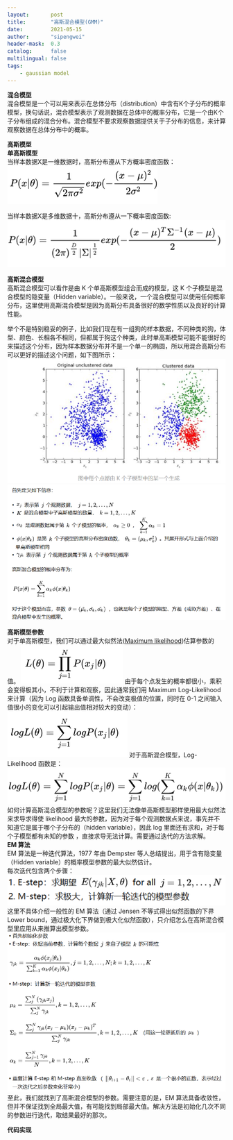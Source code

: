```yaml
---
layout:       post
title:        "高斯混合模型(GMM)"
date:         2021-05-15
author:       "sipengwei"
header-mask:  0.3
catalog:      false
multilingual: false
tags:
    - gaussian model
---
```

**混合模型**  
混合模型是一个可以用来表示在总体分布（distribution）中含有K个子分布的概率模型，换句话说，混合模型表示了观测数据在总体中的概率分布，它是一个由K个子分布组成的混合分布。混合模型不要求观察数据提供关于子分布的信息，来计算观察数据在总体分布中的概率。

**高斯模型**  
**单高斯模型**  
当样本数据X是一维数据时，高斯分布遵从下方概率密度函数：
<img src="/img/in-post/gaussian_model/gaussian_1.png"/>  

当样本数据X是多维数据十，高斯分布遵从一下概率密度函数:
![qiwang](/img/in-post/gaussian_model/gaussian_2.png)  

**高斯混合模型**  
高斯混合模型可以看作是由 K 个单高斯模型组合而成的模型，这 K 个子模型是混合模型的隐变量（Hidden variable）。一般来说，一个混合模型可以使用任何概率分布，这里使用高斯混合模型是因为高斯分布具备很好的数学性质以及良好的计算性能。

举个不是特别稳妥的例子，比如我们现在有一组狗的样本数据，不同种类的狗，体型、颜色、长相各不相同，但都属于狗这个种类，此时单高斯模型可能不能很好的来描述这个分布，因为样本数据分布并不是一个单一的椭圆，所以用混合高斯分布可以更好的描述这个问题，如下图所示：
![qiwang](/img/in-post/gaussian_model/Hidder_var.png)
![qiwang](/img/in-post/gaussian_model/hidder_2.png)

**高斯模型参数**  
对于单高斯模型，我们可以通过最大似然法([Maximum likelihood](https://www.cnblogs.com/wjy-lulu/p/7010258.html))估算参数的值。
![pdf](/img/in-post/gaussian_model/pdf.png)
由于每个点发生的概率都很小，乘积会变得极其小，不利于计算和观察，因此通常我们用 Maximum Log-Likelihood 来计算（因为 Log 函数具备单调性，不会改变极值的位置，同时在 0-1 之间输入值很小的变化可以引起输出值相对较大的变动）：
![log](/img/in-post/gaussian_model/log.png)
对于高斯混合模型，Log-Likelihood 函数是：
![log](/img/in-post/gaussian_model/log-like.png)
如何计算高斯混合模型的参数呢？这里我们无法像单高斯模型那样使用最大似然法来求导求得使 likelihood 最大的参数，因为对于每个观测数据点来说，事先并不知道它是属于哪个子分布的（hidden variable），因此 log 里面还有求和，对于每个子模型都有未知的参数 ，直接求导无法计算。需要通过迭代的方法求解。  
**EM 算法**  
EM 算法是一种迭代算法，1977 年由 Dempster 等人总结提出，用于含有隐变量（Hidden variable）的概率模型参数的最大似然估计。  
每次迭代包含两个步骤：  
![log](/img/in-post/gaussian_model/s-step.png)
这里不具体介绍一般性的 EM 算法（通过 Jensen 不等式得出似然函数的下界 Lower bound，通过极大化下界做到极大化似然函数），只介绍怎么在高斯混合模型里应用从来推算出模型参数。  
![log](/img/in-post/gaussian_model/e-step.png)
至此，我们就找到了高斯混合模型的参数。需要注意的是，EM 算法具备收敛性，但并不保证找到全局最大值，有可能找到局部最大值。解决方法是初始化几次不同的参数进行迭代，取结果最好的那次。  

**代码实现**  






